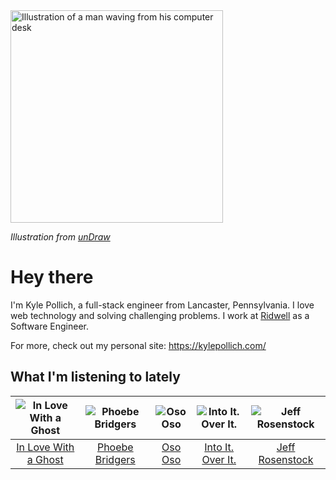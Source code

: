 <img src="https://user-images.githubusercontent.com/6766512/87306713-6f79d900-c4e6-11ea-989a-3242cbfc50c2.png" alt="Illustration of a man waving from his computer desk" height="340" />

_Illustration from [unDraw](https://undraw.co/)_

# Hey there

I'm Kyle Pollich, a full-stack engineer from Lancaster, Pennsylvania. I love web technology and solving challenging problems.
I work at [Ridwell](https://www.ridwell.com/) as a Software Engineer.

For more, check out my personal site: https://kylepollich.com/

## What I'm listening to lately

<!-- begin artists -->
  |![In Love With a Ghost](https://i.scdn.co/image/9f708e271d8aa32ea043e53281c27681c4273bf6)|![Phoebe Bridgers](https://i.scdn.co/image/3b6a427f0c54c0d116c433462ae1dd48474643d0)|![Oso Oso](https://i.scdn.co/image/07b3ce678f7ff5af1e25276cae9d7404bc0cd280)|![Into It. Over It.](https://i.scdn.co/image/d0333091478bfc1610647a3739a74a75e499487d)|![Jeff Rosenstock](https://i.scdn.co/image/06c1f59834180aa08d748e5e6e8d2190cf3bd505)|
  |:---:|:---:|:---:|:---:|:---:|
  |[In Love With a Ghost](https://open.spotify.com/artist/21tDFddcOFDYmiobTcls2O)|[Phoebe Bridgers](https://open.spotify.com/artist/1r1uxoy19fzMxunt3ONAkG)|[Oso Oso](https://open.spotify.com/artist/63GTn25wbdRNX3ijCHvYxD)|[Into It. Over It.](https://open.spotify.com/artist/1ecdmsD235x2zHCKfdL3cF)|[Jeff Rosenstock](https://open.spotify.com/artist/0wNZvrIMNUCs24G0wFg2D6)|
<!-- end artists -->
